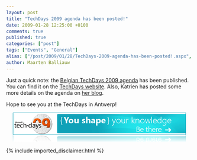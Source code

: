 ```yaml
---
layout: post
title: "TechDays 2009 agenda has been posted!"
date: 2009-01-28 12:25:00 +0100
comments: true
published: true
categories: ["post"]
tags: ["Events", "General"]
alias: ["/post/2009/01/28/TechDays-2009-agenda-has-been-posted!.aspx", "/post/2009/01/28/techdays-2009-agenda-has-been-posted!.aspx"]
author: Maarten Balliauw
---
```

<p>
Just a quick note: the <a href="http://www.microsoft.com/belux/techdays/developers.aspx" target="_blank">Belgian TechDays 2009 agenda</a> has been published. You can find it on the <a href="http://www.microsoft.com/belux/techdays/" target="_blank">TechDays website</a>. Also, Katrien has posted some more details on the agenda on <a href="http://blogs.msdn.com/katriend/archive/2009/01/27/techdays-2009-more-confirmed-sessions.aspx" target="_blank">her blog</a>.
</p>
<p>
Hope to see you at the TechDays in Antwerp!
</p>
<p>
<a href="http://www.microsoft.com/belux/techdays/" target="_blank"><img style="display: block; float: none; margin: 5px auto; border: 0px" src="/images/WindowsLiveWriter/TechDays2009agendahasbeenposted_89FC/image_cfb68c96-f5de-4d8f-9b02-aefb5df90938.png" border="0" alt="TechDays 2009 Belgium" title="TechDays 2009 Belgium" width="468" height="80" /></a>
</p>


{% include imported_disclaimer.html %}

